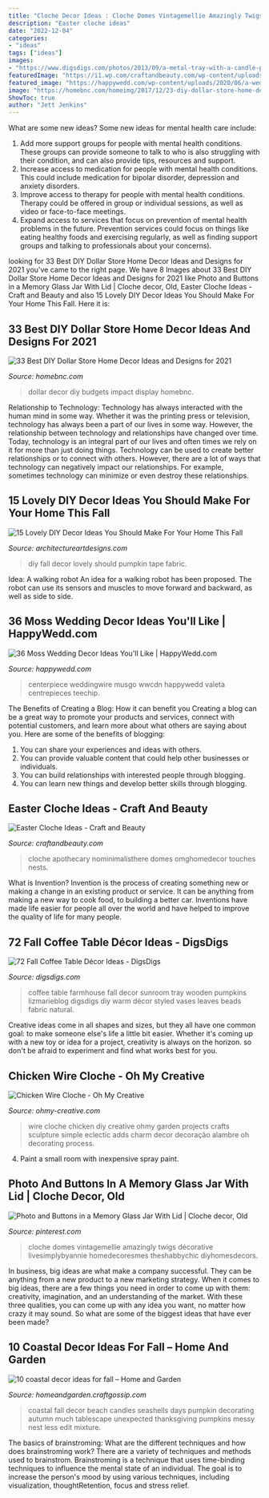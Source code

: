 ```yaml
---
title: "Cloche Decor Ideas : Cloche Domes Vintagemellie Amazingly Twigs Décorative Livesimplybyannie Homedecoresmes Theshabbychic Diyhomesdecors"
description: "Easter cloche ideas"
date: "2022-12-04"
categories:
- "ideas"
tags: ["ideas"]
images:
- "https://www.digsdigs.com/photos/2013/09/a-metal-tray-with-a-candle-potted-greenery-plaid-pumpkins-and-wooden-drawers-for-a-famrhouse-feel.jpg"
featuredImage: "https://i1.wp.com/craftandbeauty.com/wp-content/uploads/2020/02/Easter-Cloche-Ideas-8.jpg?w=468&amp;ssl=1"
featured_image: "https://happywedd.com/wp-content/uploads/2020/06/a-wedding-centerpiece-of-a-tray-with-moss-wildflowers-and-greenery-and-a-candle-in-a-jar.jpg"
image: "https://homebnc.com/homeimg/2017/12/23-diy-dollar-store-home-decor-ideas-homebnc.jpg"
ShowToc: true
author: "Jett Jenkins"
---
```



What are some new ideas?
Some new ideas for mental health care include:
1. Add more support groups for people with mental health conditions. These groups can provide someone to talk to who is also struggling with their condition, and can also provide tips, resources and support.
2. Increase access to medication for people with mental health conditions. This could include medication for bipolar disorder, depression and anxiety disorders.
3. Improve access to therapy for people with mental health conditions. Therapy could be offered in group or individual sessions, as well as video or face-to-face meetings.
4. Expand access to services that focus on prevention of mental health problems in the future. Prevention services could focus on things like eating healthy foods and exercising regularly, as well as finding support groups and talking to professionals about your concerns).

	

		
looking for 33 Best DIY Dollar Store Home Decor Ideas and Designs for 2021 you've came to the right page. We have 8 Images about 33 Best DIY Dollar Store Home Decor Ideas and Designs for 2021 like Photo and Buttons in a Memory Glass Jar With Lid | Cloche decor, Old, Easter Cloche Ideas - Craft and Beauty and also 15 Lovely DIY Decor Ideas You Should Make For Your Home This Fall. Here it is:
		
    
## 33 Best DIY Dollar Store Home Decor Ideas And Designs For 2021

<img loading=lazy src="https://homebnc.com/homeimg/2017/12/23-diy-dollar-store-home-decor-ideas-homebnc.jpg" onerror="this.onerror=null;this.src='https://tse4.mm.bing.net/th?id=OIP.drNsQ8Qz7GHEbgV7a4ZeJwHaLL&amp;pid=15.1';" alt="33 Best DIY Dollar Store Home Decor Ideas and Designs for 2021">

_Source: homebnc.com_

>dollar decor diy budgets impact display homebnc. 

	

Relationship to Technology:
Technology has always interacted with the human mind in some way. Whether it was the printing press or television, technology has always been a part of our lives in some way. However, the relationship between technology and relationships have changed over time. 
Today, technology is an integral part of our lives and often times we rely on it for more than just doing things. Technology can be used to create better relationships or to connect with others. However, there are a lot of ways that technology can negatively impact our relationships. For example, sometimes technology can minimize or even destroy these relationships.

    
## 15 Lovely DIY Decor Ideas You Should Make For Your Home This Fall

<img loading=lazy src="https://www.architectureartdesigns.com/wp-content/uploads/2017/10/15-Lovely-DIY-Decor-Ideas-You-Should-Make-For-Your-Home-This-Fall-15.jpg" onerror="this.onerror=null;this.src='https://tse4.mm.bing.net/th?id=OIP.oZRaa3-IK8iOd6iA6r4bqQHaTb&amp;pid=15.1';" alt="15 Lovely DIY Decor Ideas You Should Make For Your Home This Fall">

_Source: architectureartdesigns.com_

>diy fall decor lovely should pumpkin tape fabric. 

	

Idea: A walking robot
An idea for a walking robot has been proposed. The robot can use its sensors and muscles to move forward and backward, as well as side to side.

    
## 36 Moss Wedding Decor Ideas You&#039;ll Like | HappyWedd.com

<img loading=lazy src="https://happywedd.com/wp-content/uploads/2020/06/a-wedding-centerpiece-of-a-tray-with-moss-wildflowers-and-greenery-and-a-candle-in-a-jar.jpg" onerror="this.onerror=null;this.src='https://tse1.mm.bing.net/th?id=OIP.hTu4ZvXfXnrAdOr4Cn7NHAAAAA&amp;pid=15.1';" alt="36 Moss Wedding Decor Ideas You&#039;ll Like | HappyWedd.com">

_Source: happywedd.com_

>centerpiece weddingwire musgo wwcdn happywedd valeta centrepieces teechip. 

	

The Benefits of Creating a Blog: How it can benefit you
Creating a blog can be a great way to promote your products and services, connect with potential customers, and learn more about what others are saying about you. Here are some of the benefits of blogging:
1. You can share your experiences and ideas with others.
2. You can provide valuable content that could help other businesses or individuals.
3. You can build relationships with interested people through blogging.
4. You can learn new things and develop better skills through blogging.

    
## Easter Cloche Ideas - Craft And Beauty

<img loading=lazy src="https://i1.wp.com/craftandbeauty.com/wp-content/uploads/2020/02/Easter-Cloche-Ideas-8.jpg?w=468&amp;ssl=1" onerror="this.onerror=null;this.src='https://tse4.mm.bing.net/th?id=OIP.CidhRIkuP37pxKaMyq2tuQAAAA&amp;pid=15.1';" alt="Easter Cloche Ideas - Craft and Beauty">

_Source: craftandbeauty.com_

>cloche apothecary nominimalisthere domes omghomedecor touches nests. 

	

What is Invention?
Invention is the process of creating something new or making a change in an existing product or service. It can be anything from making a new way to cook food, to building a better car. Inventions have made life easier for people all over the world and have helped to improve the quality of life for many people.

    
## 72 Fall Coffee Table Décor Ideas - DigsDigs

<img loading=lazy src="https://www.digsdigs.com/photos/2013/09/a-metal-tray-with-a-candle-potted-greenery-plaid-pumpkins-and-wooden-drawers-for-a-famrhouse-feel.jpg" onerror="this.onerror=null;this.src='https://tse4.mm.bing.net/th?id=OIP.Wgquwk3XoGwU9goHji-ZngHaLF&amp;pid=15.1';" alt="72 Fall Coffee Table Décor Ideas - DigsDigs">

_Source: digsdigs.com_

>coffee table farmhouse fall decor sunroom tray wooden pumpkins lizmarieblog digsdigs diy warm décor styled vases leaves beads fabric natural. 

	

Creative ideas come in all shapes and sizes, but they all have one common goal: to make someone else's life a little bit easier. Whether it's coming up with a new toy or idea for a project, creativity is always on the horizon. so don't be afraid to experiment and find what works best for you.

    
## Chicken Wire Cloche - Oh My Creative

<img loading=lazy src="https://i0.wp.com/www.ohmy-creative.com/wp-content/uploads/2014/08/wire-cloche-steps.jpg?fit=650%2C1045&amp;ssl=1" onerror="this.onerror=null;this.src='https://tse1.mm.bing.net/th?id=OIP.6BQ-7qhTj7qM3KUO5Js2KQHaL6&amp;pid=15.1';" alt="Chicken Wire Cloche - Oh My Creative">

_Source: ohmy-creative.com_

>wire cloche chicken diy creative ohmy garden projects crafts sculpture simple eclectic adds charm decor decoração alambre oh decorating process. 

	

4. Paint a small room with inexpensive spray paint.

    
## Photo And Buttons In A Memory Glass Jar With Lid | Cloche Decor, Old

<img loading=lazy src="https://i.pinimg.com/originals/de/a3/12/dea312d542e2aa728dac57a58ae3d664.jpg" onerror="this.onerror=null;this.src='https://tse3.mm.bing.net/th?id=OIP.nziNsh7F1krK3UPH2jmtYgAAAA&amp;pid=15.1';" alt="Photo and Buttons in a Memory Glass Jar With Lid | Cloche decor, Old">

_Source: pinterest.com_

>cloche domes vintagemellie amazingly twigs décorative livesimplybyannie homedecoresmes theshabbychic diyhomesdecors. 

	

In business, big ideas are what make a company successful. They can be anything from a new product to a new marketing strategy. When it comes to big ideas, there are a few things you need in order to come up with them: creativity, imagination, and an understanding of the market. With these three qualities, you can come up with any idea you want, no matter how crazy it may sound. So what are some of the biggest ideas that have ever been made?

    
## 10 Coastal Decor Ideas For Fall – Home And Garden

<img loading=lazy src="https://i0.wp.com/homeandgarden.craftgossip.com/files/2014/09/fall-tablescape.jpg?resize=550%2C543" onerror="this.onerror=null;this.src='https://tse1.mm.bing.net/th?id=OIP.h05na7lzYYCRx_K5z58g_QHaHT&amp;pid=15.1';" alt="10 coastal decor ideas for fall – Home and Garden">

_Source: homeandgarden.craftgossip.com_

>coastal fall decor beach candles seashells days pumpkin decorating autumn much tablescape unexpected thanksgiving pumpkins messy nest less edit mixture. 

	

The basics of brainstroming: What are the different techniques and how does brainstroming work?
There are a variety of techniques and methods used to brainstrom. Brainstroming is a technique that uses time-binding techniques to influence the mental state of an individual. The goal is to increase the person's mood by using various techniques, including visualization, thoughtRetention, focus and stress relief.

